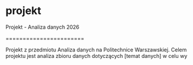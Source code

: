 # projekt

Projekt - Analiza danych 2026

=======================

Projekt z przedmiotu Analiza danych na Politechnice Warszawskiej.
Celem projektu jest analiza zbioru danych dotyczących [temat danych] w celu wy